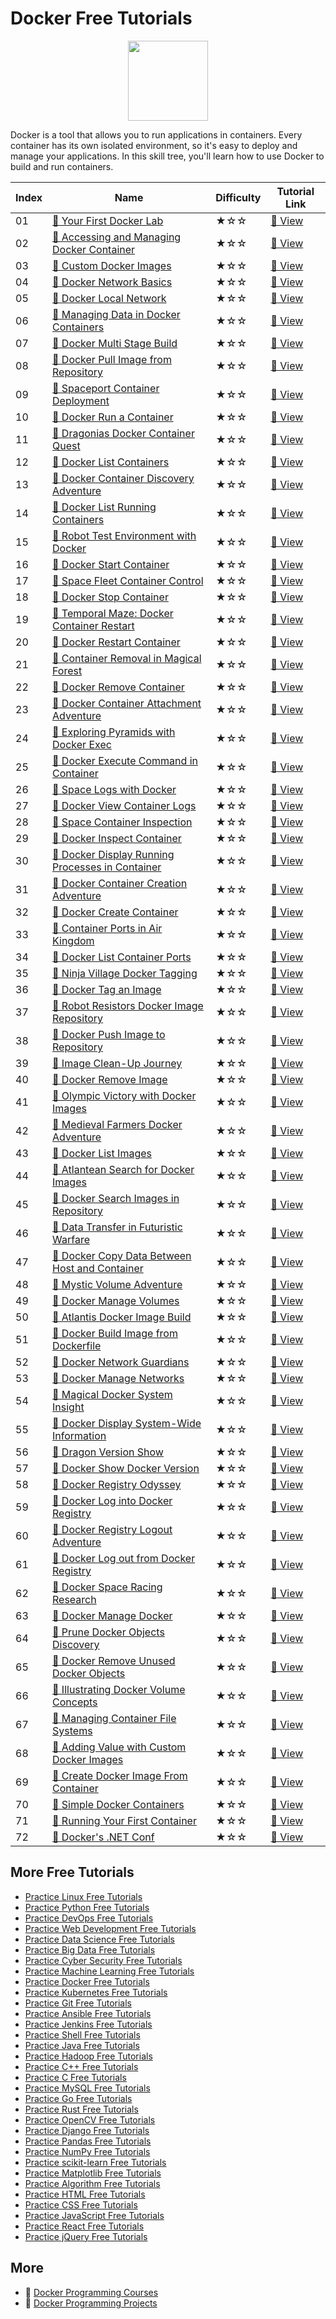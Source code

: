 # Docker Free Tutorials

<div align="center">
<img width="128px" src="https://file.labex.io/path/X5zPui0XRqNx.png">
</div>

Docker is a tool that allows you to run applications in containers. Every container has its own isolated environment, so it's easy to deploy and manage your applications. In this skill tree, you'll learn how to use Docker to build and run containers.

|   Index | Name                                                                                                                                      | Difficulty   | Tutorial Link                                                                                    |
|---------|-------------------------------------------------------------------------------------------------------------------------------------------|--------------|--------------------------------------------------------------------------------------------------|
|      01 | [📖 Your First Docker Lab](https://labex.io/tutorials/docker-your-first-docker-lab-92719)                                                  | ★☆☆          | [🔗 View](https://labex.io/tutorials/docker-your-first-docker-lab-92719)                          |
|      02 | [📖 Accessing and Managing Docker Container](https://labex.io/tutorials/docker-accessing-and-managing-docker-container-7770)               | ★☆☆          | [🔗 View](https://labex.io/tutorials/docker-accessing-and-managing-docker-container-7770)         |
|      03 | [📖 Custom Docker Images](https://labex.io/tutorials/docker-custom-docker-images-8196)                                                     | ★☆☆          | [🔗 View](https://labex.io/tutorials/docker-custom-docker-images-8196)                            |
|      04 | [📖 Docker Network Basics](https://labex.io/tutorials/docker-docker-network-basics-8445)                                                   | ★☆☆          | [🔗 View](https://labex.io/tutorials/docker-docker-network-basics-8445)                           |
|      05 | [📖 Docker Local Network](https://labex.io/tutorials/docker-docker-local-network-16256)                                                    | ★☆☆          | [🔗 View](https://labex.io/tutorials/docker-docker-local-network-16256)                           |
|      06 | [📖 Managing Data in Docker Containers](https://labex.io/tutorials/docker-managing-data-in-docker-containers-8106)                         | ★☆☆          | [🔗 View](https://labex.io/tutorials/docker-managing-data-in-docker-containers-8106)              |
|      07 | [📖 Docker Multi Stage Build](https://labex.io/tutorials/docker-docker-multi-stage-build-8193)                                             | ★☆☆          | [🔗 View](https://labex.io/tutorials/docker-docker-multi-stage-build-8193)                        |
|      08 | [📖 Docker Pull Image from Repository](https://labex.io/tutorials/docker-docker-pull-image-from-repository-271485)                         | ★☆☆          | [🔗 View](https://labex.io/tutorials/docker-docker-pull-image-from-repository-271485)             |
|      09 | [📖 Spaceport Container Deployment](https://labex.io/tutorials/docker-spaceport-container-deployment-268715)                               | ★☆☆          | [🔗 View](https://labex.io/tutorials/docker-spaceport-container-deployment-268715)                |
|      10 | [📖 Docker Run a Container](https://labex.io/tutorials/docker-docker-run-a-container-271495)                                               | ★☆☆          | [🔗 View](https://labex.io/tutorials/docker-docker-run-a-container-271495)                        |
|      11 | [📖 Dragonias Docker Container Quest](https://labex.io/tutorials/docker-dragonias-docker-container-quest-268702)                           | ★☆☆          | [🔗 View](https://labex.io/tutorials/docker-dragonias-docker-container-quest-268702)              |
|      12 | [📖 Docker List Containers](https://labex.io/tutorials/docker-docker-list-containers-271475)                                               | ★☆☆          | [🔗 View](https://labex.io/tutorials/docker-docker-list-containers-271475)                        |
|      13 | [📖 Docker Container Discovery Adventure](https://labex.io/tutorials/docker-docker-container-discovery-adventure-268704)                   | ★☆☆          | [🔗 View](https://labex.io/tutorials/docker-docker-container-discovery-adventure-268704)          |
|      14 | [📖 Docker List Running Containers](https://labex.io/tutorials/docker-docker-list-running-containers-271483)                               | ★☆☆          | [🔗 View](https://labex.io/tutorials/docker-docker-list-running-containers-271483)                |
|      15 | [📖 Robot Test Environment with Docker](https://labex.io/tutorials/docker-robot-test-environment-with-docker-268718)                       | ★☆☆          | [🔗 View](https://labex.io/tutorials/docker-robot-test-environment-with-docker-268718)            |
|      16 | [📖 Docker Start Container](https://labex.io/tutorials/docker-docker-start-container-271499)                                               | ★☆☆          | [🔗 View](https://labex.io/tutorials/docker-docker-start-container-271499)                        |
|      17 | [📖 Space Fleet Container Control](https://labex.io/tutorials/docker-space-fleet-container-control-268719)                                 | ★☆☆          | [🔗 View](https://labex.io/tutorials/docker-space-fleet-container-control-268719)                 |
|      18 | [📖 Docker Stop Container](https://labex.io/tutorials/docker-docker-stop-container-271501)                                                 | ★☆☆          | [🔗 View](https://labex.io/tutorials/docker-docker-stop-container-271501)                         |
|      19 | [📖 Temporal Maze: Docker Container Restart](https://labex.io/tutorials/docker-temporal-maze-docker-container-restart-268714)              | ★☆☆          | [🔗 View](https://labex.io/tutorials/docker-temporal-maze-docker-container-restart-268714)        |
|      20 | [📖 Docker Restart Container](https://labex.io/tutorials/docker-docker-restart-container-271489)                                           | ★☆☆          | [🔗 View](https://labex.io/tutorials/docker-docker-restart-container-271489)                      |
|      21 | [📖 Container Removal in Magical Forest](https://labex.io/tutorials/docker-container-removal-in-magical-forest-268711)                     | ★☆☆          | [🔗 View](https://labex.io/tutorials/docker-container-removal-in-magical-forest-268711)           |
|      22 | [📖 Docker Remove Container](https://labex.io/tutorials/docker-docker-remove-container-271491)                                             | ★☆☆          | [🔗 View](https://labex.io/tutorials/docker-docker-remove-container-271491)                       |
|      23 | [📖 Docker Container Attachment Adventure](https://labex.io/tutorials/docker-docker-container-attachment-adventure-268693)                 | ★☆☆          | [🔗 View](https://labex.io/tutorials/docker-docker-container-attachment-adventure-268693)         |
|      24 | [📖 Exploring Pyramids with Docker Exec](https://labex.io/tutorials/docker-exploring-pyramids-with-docker-exec-268699)                     | ★☆☆          | [🔗 View](https://labex.io/tutorials/docker-exploring-pyramids-with-docker-exec-268699)           |
|      25 | [📖 Docker Execute Command in Container](https://labex.io/tutorials/docker-docker-execute-command-in-container-271461)                     | ★☆☆          | [🔗 View](https://labex.io/tutorials/docker-docker-execute-command-in-container-271461)           |
|      26 | [📖 Space Logs with Docker](https://labex.io/tutorials/docker-space-logs-with-docker-268721)                                               | ★☆☆          | [🔗 View](https://labex.io/tutorials/docker-space-logs-with-docker-268721)                        |
|      27 | [📖 Docker View Container Logs](https://labex.io/tutorials/docker-docker-view-container-logs-271473)                                       | ★☆☆          | [🔗 View](https://labex.io/tutorials/docker-docker-view-container-logs-271473)                    |
|      28 | [📖 Space Container Inspection](https://labex.io/tutorials/docker-space-container-inspection-268700)                                       | ★☆☆          | [🔗 View](https://labex.io/tutorials/docker-space-container-inspection-268700)                    |
|      29 | [📖 Docker Inspect Container](https://labex.io/tutorials/docker-docker-inspect-container-271467)                                           | ★☆☆          | [🔗 View](https://labex.io/tutorials/docker-docker-inspect-container-271467)                      |
|      30 | [📖 Docker Display Running Processes in Container](https://labex.io/tutorials/docker-docker-display-running-processes-in-container-271507) | ★☆☆          | [🔗 View](https://labex.io/tutorials/docker-docker-display-running-processes-in-container-271507) |
|      31 | [📖 Docker Container Creation Adventure](https://labex.io/tutorials/docker-docker-container-creation-adventure-268696)                     | ★☆☆          | [🔗 View](https://labex.io/tutorials/docker-docker-container-creation-adventure-268696)           |
|      32 | [📖 Docker Create Container](https://labex.io/tutorials/docker-docker-create-container-271459)                                             | ★☆☆          | [🔗 View](https://labex.io/tutorials/docker-docker-create-container-271459)                       |
|      33 | [📖 Container Ports in Air Kingdom](https://labex.io/tutorials/docker-container-ports-in-air-kingdom-268701)                               | ★☆☆          | [🔗 View](https://labex.io/tutorials/docker-container-ports-in-air-kingdom-268701)                |
|      34 | [📖 Docker List Container Ports](https://labex.io/tutorials/docker-docker-list-container-ports-271479)                                     | ★☆☆          | [🔗 View](https://labex.io/tutorials/docker-docker-list-container-ports-271479)                   |
|      35 | [📖 Ninja Village Docker Tagging](https://labex.io/tutorials/docker-ninja-village-docker-tagging-268720)                                   | ★☆☆          | [🔗 View](https://labex.io/tutorials/docker-ninja-village-docker-tagging-268720)                  |
|      36 | [📖 Docker Tag an Image](https://labex.io/tutorials/docker-docker-tag-an-image-271505)                                                     | ★☆☆          | [🔗 View](https://labex.io/tutorials/docker-docker-tag-an-image-271505)                           |
|      37 | [📖 Robot Resistors Docker Image Repository](https://labex.io/tutorials/docker-robot-resistors-docker-image-repository-268710)             | ★☆☆          | [🔗 View](https://labex.io/tutorials/docker-robot-resistors-docker-image-repository-268710)       |
|      38 | [📖 Docker Push Image to Repository](https://labex.io/tutorials/docker-docker-push-image-to-repository-271487)                             | ★☆☆          | [🔗 View](https://labex.io/tutorials/docker-docker-push-image-to-repository-271487)               |
|      39 | [📖 Image Clean-Up Journey](https://labex.io/tutorials/docker-image-clean-up-journey-268712)                                               | ★☆☆          | [🔗 View](https://labex.io/tutorials/docker-image-clean-up-journey-268712)                        |
|      40 | [📖 Docker Remove Image](https://labex.io/tutorials/docker-docker-remove-image-271493)                                                     | ★☆☆          | [🔗 View](https://labex.io/tutorials/docker-docker-remove-image-271493)                           |
|      41 | [📖 Olympic Victory with Docker Images](https://labex.io/tutorials/docker-olympic-victory-with-docker-images-268703)                       | ★☆☆          | [🔗 View](https://labex.io/tutorials/docker-olympic-victory-with-docker-images-268703)            |
|      42 | [📖 Medieval Farmers Docker Adventure](https://labex.io/tutorials/docker-medieval-farmers-docker-adventure-271453)                         | ★☆☆          | [🔗 View](https://labex.io/tutorials/docker-medieval-farmers-docker-adventure-271453)             |
|      43 | [📖 Docker List Images](https://labex.io/tutorials/docker-docker-list-images-271463)                                                       | ★☆☆          | [🔗 View](https://labex.io/tutorials/docker-docker-list-images-271463)                            |
|      44 | [📖 Atlantean Search for Docker Images](https://labex.io/tutorials/docker-atlantean-search-for-docker-images-268716)                       | ★☆☆          | [🔗 View](https://labex.io/tutorials/docker-atlantean-search-for-docker-images-268716)            |
|      45 | [📖 Docker Search Images in Repository](https://labex.io/tutorials/docker-docker-search-images-in-repository-271497)                       | ★☆☆          | [🔗 View](https://labex.io/tutorials/docker-docker-search-images-in-repository-271497)            |
|      46 | [📖 Data Transfer in Futuristic Warfare](https://labex.io/tutorials/docker-data-transfer-in-futuristic-warfare-268695)                     | ★☆☆          | [🔗 View](https://labex.io/tutorials/docker-data-transfer-in-futuristic-warfare-268695)           |
|      47 | [📖 Docker Copy Data Between Host and Container](https://labex.io/tutorials/docker-docker-copy-data-between-host-and-container-271457)     | ★☆☆          | [🔗 View](https://labex.io/tutorials/docker-docker-copy-data-between-host-and-container-271457)   |
|      48 | [📖 Mystic Volume Adventure](https://labex.io/tutorials/docker-mystic-volume-adventure-268709)                                             | ★☆☆          | [🔗 View](https://labex.io/tutorials/docker-mystic-volume-adventure-268709)                       |
|      49 | [📖 Docker Manage Volumes](https://labex.io/tutorials/docker-docker-manage-volumes-271511)                                                 | ★☆☆          | [🔗 View](https://labex.io/tutorials/docker-docker-manage-volumes-271511)                         |
|      50 | [📖 Atlantis Docker Image Build](https://labex.io/tutorials/docker-atlantis-docker-image-build-268694)                                     | ★☆☆          | [🔗 View](https://labex.io/tutorials/docker-atlantis-docker-image-build-268694)                   |
|      51 | [📖 Docker Build Image from Dockerfile](https://labex.io/tutorials/docker-docker-build-image-from-dockerfile-271455)                       | ★☆☆          | [🔗 View](https://labex.io/tutorials/docker-docker-build-image-from-dockerfile-271455)            |
|      52 | [📖 Docker Network Guardians](https://labex.io/tutorials/docker-docker-network-guardians-268708)                                           | ★☆☆          | [🔗 View](https://labex.io/tutorials/docker-docker-network-guardians-268708)                      |
|      53 | [📖 Docker Manage Networks](https://labex.io/tutorials/docker-docker-manage-networks-271477)                                               | ★☆☆          | [🔗 View](https://labex.io/tutorials/docker-docker-manage-networks-271477)                        |
|      54 | [📖 Magical Docker System Insight](https://labex.io/tutorials/docker-magical-docker-system-insight-268698)                                 | ★☆☆          | [🔗 View](https://labex.io/tutorials/docker-magical-docker-system-insight-268698)                 |
|      55 | [📖 Docker Display System-Wide Information](https://labex.io/tutorials/docker-docker-display-system-wide-information-271465)               | ★☆☆          | [🔗 View](https://labex.io/tutorials/docker-docker-display-system-wide-information-271465)        |
|      56 | [📖 Dragon Version Show](https://labex.io/tutorials/docker-dragon-version-show-268717)                                                     | ★☆☆          | [🔗 View](https://labex.io/tutorials/docker-dragon-version-show-268717)                           |
|      57 | [📖 Docker Show Docker Version](https://labex.io/tutorials/docker-docker-show-docker-version-271509)                                       | ★☆☆          | [🔗 View](https://labex.io/tutorials/docker-docker-show-docker-version-271509)                    |
|      58 | [📖 Docker Registry Odyssey](https://labex.io/tutorials/docker-docker-registry-odyssey-268705)                                             | ★☆☆          | [🔗 View](https://labex.io/tutorials/docker-docker-registry-odyssey-268705)                       |
|      59 | [📖 Docker Log into Docker Registry](https://labex.io/tutorials/docker-docker-log-into-docker-registry-271469)                             | ★☆☆          | [🔗 View](https://labex.io/tutorials/docker-docker-log-into-docker-registry-271469)               |
|      60 | [📖 Docker Registry Logout Adventure](https://labex.io/tutorials/docker-docker-registry-logout-adventure-268706)                           | ★☆☆          | [🔗 View](https://labex.io/tutorials/docker-docker-registry-logout-adventure-268706)              |
|      61 | [📖 Docker Log out from Docker Registry](https://labex.io/tutorials/docker-docker-log-out-from-docker-registry-271471)                     | ★☆☆          | [🔗 View](https://labex.io/tutorials/docker-docker-log-out-from-docker-registry-271471)           |
|      62 | [📖 Docker Space Racing Research](https://labex.io/tutorials/docker-docker-space-racing-research-268707)                                   | ★☆☆          | [🔗 View](https://labex.io/tutorials/docker-docker-space-racing-research-268707)                  |
|      63 | [📖 Docker Manage Docker](https://labex.io/tutorials/docker-docker-manage-docker-271503)                                                   | ★☆☆          | [🔗 View](https://labex.io/tutorials/docker-docker-manage-docker-271503)                          |
|      64 | [📖 Prune Docker Objects Discovery](https://labex.io/tutorials/docker-prune-docker-objects-discovery-268713)                               | ★☆☆          | [🔗 View](https://labex.io/tutorials/docker-prune-docker-objects-discovery-268713)                |
|      65 | [📖 Docker Remove Unused Docker Objects](https://labex.io/tutorials/docker-docker-remove-unused-docker-objects-271481)                     | ★☆☆          | [🔗 View](https://labex.io/tutorials/docker-docker-remove-unused-docker-objects-271481)           |
|      66 | [📖 Illustrating Docker Volume Concepts](https://labex.io/tutorials/docker-illustrating-docker-volume-concepts-67494)                      | ★☆☆          | [🔗 View](https://labex.io/tutorials/docker-illustrating-docker-volume-concepts-67494)            |
|      67 | [📖 Managing Container File Systems](https://labex.io/tutorials/docker-managing-container-file-systems-148984)                             | ★☆☆          | [🔗 View](https://labex.io/tutorials/docker-managing-container-file-systems-148984)               |
|      68 | [📖 Adding Value with Custom Docker Images](https://labex.io/tutorials/docker-adding-value-with-custom-docker-images-148983)               | ★☆☆          | [🔗 View](https://labex.io/tutorials/docker-adding-value-with-custom-docker-images-148983)        |
|      69 | [📖 Create Docker Image From Container](https://labex.io/tutorials/docker-create-docker-image-from-container-67460)                        | ★☆☆          | [🔗 View](https://labex.io/tutorials/docker-create-docker-image-from-container-67460)             |
|      70 | [📖 Simple Docker Containers](https://labex.io/tutorials/docker-simple-docker-containers-67162)                                            | ★☆☆          | [🔗 View](https://labex.io/tutorials/docker-simple-docker-containers-67162)                       |
|      71 | [📖 Running Your First Container](https://labex.io/tutorials/docker-running-your-first-container-148982)                                   | ★☆☆          | [🔗 View](https://labex.io/tutorials/docker-running-your-first-container-148982)                  |
|      72 | [📖 Docker's .NET Conf](https://labex.io/tutorials/git-docker-s-net-conf-67462)                                                            | ★☆☆          | [🔗 View](https://labex.io/tutorials/git-docker-s-net-conf-67462)                                 |

## More Free Tutorials

- [Practice Linux Free Tutorials](https://github.com/labex-labs/linux-free-tutorials)
- [Practice Python Free Tutorials](https://github.com/labex-labs/python-free-tutorials)
- [Practice DevOps Free Tutorials](https://github.com/labex-labs/devops-free-tutorials)
- [Practice Web Development Free Tutorials](https://github.com/labex-labs/web-development-free-tutorials)
- [Practice Data Science Free Tutorials](https://github.com/labex-labs/data-science-free-tutorials)
- [Practice Big Data Free Tutorials](https://github.com/labex-labs/bigdata-free-tutorials)
- [Practice Cyber Security Free Tutorials](https://github.com/labex-labs/cysec-free-tutorials)
- [Practice Machine Learning Free Tutorials](https://github.com/labex-labs/ml-free-tutorials)
- [Practice Docker Free Tutorials](https://github.com/labex-labs/docker-free-tutorials)
- [Practice Kubernetes Free Tutorials](https://github.com/labex-labs/kubernetes-free-tutorials)
- [Practice Git Free Tutorials](https://github.com/labex-labs/git-free-tutorials)
- [Practice Ansible Free Tutorials](https://github.com/labex-labs/ansible-free-tutorials)
- [Practice Jenkins Free Tutorials](https://github.com/labex-labs/jenkins-free-tutorials)
- [Practice Shell Free Tutorials](https://github.com/labex-labs/shell-free-tutorials)
- [Practice Java Free Tutorials](https://github.com/labex-labs/java-free-tutorials)
- [Practice Hadoop Free Tutorials](https://github.com/labex-labs/hadoop-free-tutorials)
- [Practice C++ Free Tutorials](https://github.com/labex-labs/cpp-free-tutorials)
- [Practice C Free Tutorials](https://github.com/labex-labs/c-free-tutorials)
- [Practice MySQL Free Tutorials](https://github.com/labex-labs/mysql-free-tutorials)
- [Practice Go Free Tutorials](https://github.com/labex-labs/go-free-tutorials)
- [Practice Rust Free Tutorials](https://github.com/labex-labs/rust-free-tutorials)
- [Practice OpenCV Free Tutorials](https://github.com/labex-labs/opencv-free-tutorials)
- [Practice Django Free Tutorials](https://github.com/labex-labs/django-free-tutorials)
- [Practice Pandas Free Tutorials](https://github.com/labex-labs/pandas-free-tutorials)
- [Practice NumPy Free Tutorials](https://github.com/labex-labs/numpy-free-tutorials)
- [Practice scikit-learn Free Tutorials](https://github.com/labex-labs/sklearn-free-tutorials)
- [Practice Matplotlib Free Tutorials](https://github.com/labex-labs/matplotlib-free-tutorials)
- [Practice Algorithm Free Tutorials](https://github.com/labex-labs/algorithm-free-tutorials)
- [Practice HTML Free Tutorials](https://github.com/labex-labs/html-free-tutorials)
- [Practice CSS Free Tutorials](https://github.com/labex-labs/css-free-tutorials)
- [Practice JavaScript Free Tutorials](https://github.com/labex-labs/javascript-free-tutorials)
- [Practice React Free Tutorials](https://github.com/labex-labs/react-free-tutorials)
- [Practice jQuery Free Tutorials](https://github.com/labex-labs/jquery-free-tutorials)


## More

- 🔗 [Docker Programming Courses](https://github.com/labex-labs/awesome-programming-courses)
- 🔗 [Docker Programming Projects](https://github.com/labex-labs/awesome-programming-projects)

